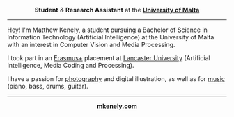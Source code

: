 <div align="center">
  
**Student** & **Research Assistant** at the <a href="https://um.edu.mt" target="_blank">**University of Malta**</a>

</div>
<hr>

Hey! I'm Matthew Kenely, a student pursuing a Bachelor of Science in Information Technology (Artificial Intelligence) at the University of Malta with an interest in Computer Vision and Media Processing.

I took part in an <a href="https://erasmus-plus.ec.europa.eu/" target="_blank">Erasmus+</a> placement at <a href="https://www.lancaster.ac.uk/" target="_blank">Lancaster University</a> (Artificial Intelligence, Media Coding and Processing).

I have a passion for <a href="https://www.instagram.com/m_kenely/" target="_blank">photography</a> and digital illustration, as well as for <a href="https://open.spotify.com/artist/3KFF9V5JoGPuuaWVJSwXaV?si=H-YK3pMcRA6x1N_3i_EYDA&nd=1" target="_blank">music</a> (piano, bass, drums, guitar).

<hr>

<div align="center">
  
<a href="https://mkenely.com" target="_blank">**mkenely.com**</a>

</div>
